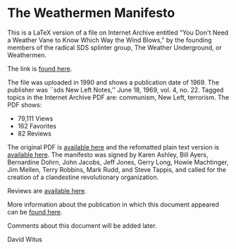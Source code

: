 # The Weathermen Manifesto

This is a LaTeX version of a file on Internet Archive entitled "You Don't Need a Weather Vane to Know Which Way the Wind Blows," by the founding members of the radical SDS splinter group, The Weather Underground, or Weathermen.

The link is [found here](https://archive.org/details/YouDontNeedAWeathermanToKnowWhichWayTheWindBlows_925/YouDontNeedAWeathermanToKnowWhichWayTheWindBlows_925/). 

The file was uploaded in 1990 and shows a publication date of 1969. The publisher was ``sds New Left Notes,'' June 18, 1969, vol. 4, no. 22. Tagged topics in the Internet Archive PDF are: communism, New Left, terrorism. The PDF shows: 

- 79,111 Views
- 162 Favorites
- 82 Reviews

The original PDF is [available here](#) and the refomatted plain text version is [available here](#). The manifesto was signed by Karen Ashley, Bill Ayers, Bernardine Dohrn, John Jacobs, Jeff Jones, Gerry Long, Howie Machtinger, Jim Mellen, Terry Robbins, Mark Rudd, and Steve Tappis, and called for the creation of a clandestine revolutionary organization.

Reviews are [available here](https://archive.org/details/YouDontNeedAWeathermanToKnowWhichWayTheWindBlows_925/YouDontNeedAWeathermanToKnowWhichWayTheWindBlows_925/#reviews).

More information about the publication in which this document appeared can be [found here](https://rozsixties.unl.edu/items/show/662).

Comments about this document will be added later.

David Witus